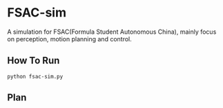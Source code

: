 # FSAC-sim
A simulation for FSAC(Formula Student Autonomous China), mainly focus on perception, motion planning and control.
  
  
## How To Run
```
python fsac-sim.py
```

## Plan

